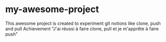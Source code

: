 # my-awesome-project

This awesome project is created to experiment git notions like clone, push and pull
Achievement
"J'ai réussi à faire clone, pull et je m'apprête à faire push"
